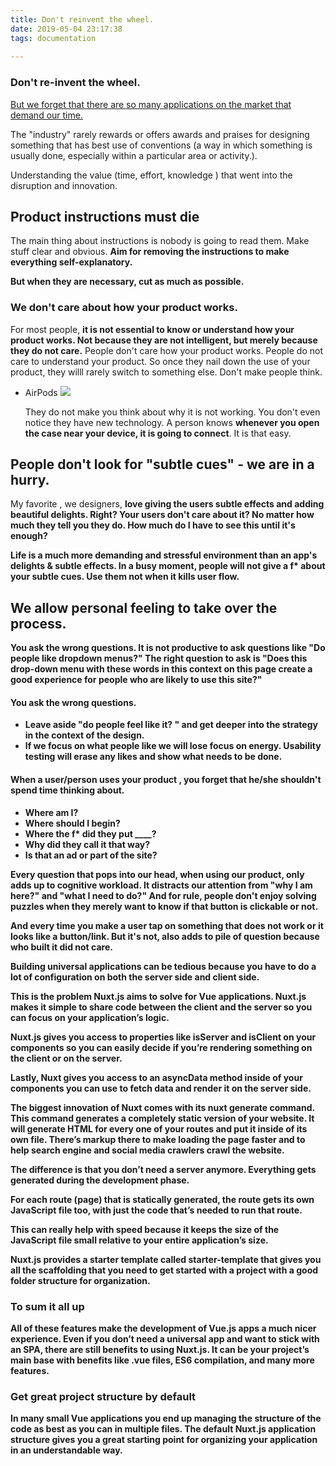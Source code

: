 ```yaml
---
title: Don't reinvent the wheel.
date: 2019-05-04 23:17:38
tags: documentation
 
---
```


### Don't re-invent the wheel.



<u> But we forget that there are so many applications on the market that demand our time.</u>

The "industry" rarely rewards or offers awards and praises for designing something that has best use of conventions (a way in which something is usually done, especially within a particular area or activity.).

 Understanding the value (time, effort, knowledge ) that went into the disruption and innovation. 



## Product instructions must die

The main thing about instructions is nobody is going to read them. Make stuff clear and obvious. <b>Aim for removing the instructions to make everything self-explanatory.</b> 

<b>But when they are necessary, cut as much as possible.</b> 



### We don't care about how your product works.

For most people, <b>it is not essential to know or understand how your product works. Not because they are not intelligent, but merely because they do not care.</b>
People don't care how your product works. People do not care to understand your product.
So once they nail down the use of your product, they willl rarely switch to something else. Don't make people think.



- AirPods ![](https://img.purch.com/skipping-air-pods-2-jpg/w/755/aHR0cDovL21lZGlhLmJlc3RvZm1pY3JvLmNvbS9LL0svODI4ODg0L29yaWdpbmFsL3NraXBwaW5nLWFpci1wb2RzLTIuanBn)

  They do not make you think about why it is not working. You don't even notice they have new technology. A person knows <b>whenever you open the case near your device, it is going to connect</b>. It is that easy.

## People don't look for "subtle cues" - we are in a hurry.



My favorite , we designers, <b>love giving the users subtle effects and adding beautiful delights. Right? Your users don't care about it? No matter how much they tell you they do. How much do I have to see this until it's enough?

<b>Life is a much more demanding and stressful environment than an app's delights & subtle effects. In a busy moment, people will not give a f* about your subtle cues. Use them not when it kills user flow.</b>

## We allow personal feeling to take over the process.



You ask the wrong questions. It is not productive to ask questions like "Do people like dropdown menus?" The <b>right question to ask</b> is "Does this drop-down menu with these words in this context on this page create a good experience for people who are likely to use this site?"

#### You ask the wrong questions.

- Leave aside "do people feel like it? " and get deeper into the strategy in the context of the design.
- If we focus on what people like we will lose focus on energy. Usability testing will erase any likes and show what needs to be done.

#### When a user/person uses your product , you forget that he/she shouldn't spend time thinking about.

- Where am I? 
- Where should I begin?
- Where the f* did they put ____?
- Why did they call it that way?
- Is that an ad or part of the site?

Every question that pops into our head, when using our product, only adds up to cognitive workload. It distracts our attention from "why I am here?" and "what I need to do?" And for rule, people don't enjoy solving puzzles when they merely want to know if that button is clickable or not.

And every time you make a user tap on something that does not work or it looks like a button/link. But it's not, also adds to pile of question because who built it did not care.

Building universal applications can be tedious because you have to do a lot of configuration on both the server side and client side.

This is the problem Nuxt.js aims to solve for Vue applications. Nuxt.js makes it simple to share code between the client and the server so you can focus on your application’s logic.

Nuxt.js gives you access to properties like isServer and isClient on your components so you can easily decide if you’re rendering something on the client or on the server. 

Lastly, Nuxt gives you access to an asyncData method inside of your components you can use to fetch data and render it on the server side.

The biggest innovation of Nuxt comes with its nuxt generate command. This command generates a completely static version of your website. It will generate HTML for every one of your routes and put it inside of its own file.
 There’s markup there to make loading the page faster and to help search engine and social media crawlers crawl the website.

The difference is that you don’t need a server anymore. Everything gets generated during the development phase.

For each route (page) that is statically generated, the route gets its own JavaScript file too, with just the code that’s needed to run that route.

This can really help with speed because it keeps the size of the JavaScript file small relative to your entire application’s size.

Nuxt.js provides a starter template called starter-template that gives you all the scaffolding that you need to get started with a project with a good folder structure for organization.

### To sum it all up

All of these features make the development of Vue.js apps a much nicer experience. Even if you don’t need a universal app and want to stick with an SPA, there are still benefits to using Nuxt.js. It can be your project’s main base with benefits like .vue files, ES6 compilation, and many more features.
### Get great project structure by default
In many small Vue applications you end up managing the structure of the code as best as you can in multiple files. The default Nuxt.js application structure gives you a great starting point for organizing your application in an understandable way.